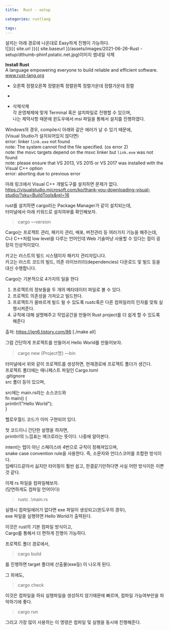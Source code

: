 ```yaml
---
title:  Rust - setup

categories: rustlang

tags: 
---
```


  
   
설치는 아래 경로에 나온대로 Easy하게 진행이 가능하다.  
![]({{ site.url }}{{ site.baseurl }}/assets/images/2021-06-26-Rust - setup/dthumb-phinf.pstatic.net.jpg)이미지 썸네일 삭제  
  
**Install Rust**  
A language empowering everyone to build reliable and efficient software.  
www.rust-lang.org  
  
* 오른쪽 정렬오른쪽 정렬왼쪽 정렬왼쪽 정렬가운데 정렬가운데 정렬  
  
*   
  
* 삭제삭제  
각 운영체제에 맞게 Terminal 혹은 설치파일로 진행할 수 있으며,  
나는 제약사항 때문에 윈도우에서 msi 파일을 통해서 설치를 진행하였다.  
  
Windows의 경우, compile시 아래와 같은 에러가 날 수 있기 때문에,  
(Visual Studio가 설치되어있지 않다면)  
error: linker `link.exe` not found  
note: The system cannot find the file specified. (os error 2)  
note: the msvc targets depend on the msvc linker but `link.exe` was not found  
note: please ensure that VS 2013, VS 2015 or VS 2017 was installed with the Visual C++ option  
error: aborting due to previous error  
  
아래 링크에서 Visual C++ 개발도구를 설치하면 문제가 없다.  
https://visualstudio.microsoft.com/ko/thank-you-downloading-visual-studio/?sku=BuildTools&rel=16  
  
  
rust를 설치하면 cargo라는 Package Manager가 같이 설치되는데,  
터미널에서 아래 키워드로 설치여부를 확인해보자.  
> cargo —version    
  
  
Cargo는 프로젝트 관리, 패키지 관리, 배포, 버전관리 등 여러가지 기능을 해주는데,  
C나 C++처럼 low level을 다루는 언어인데 Web 기술마냥 사용할 수 있다는 점이 굉장히 인상적이었다.  
  
카고는 러스트의 빌드 시스템이자 패키지 관리자입니다.  
카고는 러스트 코드의 빌드, 의존 라이브러리(dependencies) 다운로드 및 빌드 등을 대신 수행합니다.  
  
Cargo는 기본적으로 4가지의 일을 한다  
1. 프로젝트의 정보들을 두 개의 메타데이터 파일로 볼 수 있다.  
2. 프로젝트 의존성을 가져오고 빌드한다.  
3. 프로젝트가 올바르게 빌드 될 수 있도록 rustc혹은 다른 컴파일러의 인자를 맞춰 실행시켜준다.  
4. 규칙에 대해 설명해주고 작업공간을 만들어 Rust project를 더 쉽게 할 수 있도록 해준다  
  
출처: https://jen6.tistory.com/86 [./make all]  
  
  
그럼 간단하게 프로젝트를 만들어서 Hello World를 만들어보자.  
> cargo new {Project명} —bin    
  
터미널에서 위와 같이 프로젝트를 생성하면, 현재경로에 프로젝트 폴더가 생긴다.  
프로젝트 폴더에는 매니페스트 파일인 Cargo.toml  
.gitignore  
src 폴더 등이 있으며,  
  
src에는 main.rs라는 소스코드와  
fn main() {  
    println!("Hello World");  
}  
  
헬로우월드 코드가 이미 구현되어 있다.  
  
첫 코드이니 간단한 설명을 하자면,  
println!의 느낌표는 매크로라는 뜻이다. 나중에 알아본다.  
  
intent는 탭이 아닌 스페이스바 4번으로 규칙이 정해져있으며,  
snake case convention rule을 사용한다. 즉, 소문자와 언더스코어를 조합한 방식이다.  
임베디드같아서 싫지만 타이핑이 훨씬 쉽고, 한결같기만하다면 사실 어떤 방식이든 이쁜 것 같다.  
  
이제 rs 파일을 컴파일해보자.  
(당연하게도 컴파일 언어이다)  
> rustc .\main.rs    
  
실행시 컴파일에러가 없다면 exe 파일이 생성되고(윈도우의 경우),  
exe 파일을 실행하면 Hello World가 출력된다.  
  
이것은 rust의 기본 컴파일 방식이고,  
Cargo를 통해서 더 편하게 진행이 가능하다.  
  
프로젝트 폴더 경로에서,  
> cargo build    
  
를 진행하면 target 폴더에 산출물(exe등) 이 나오게 된다.  
  
그 외에도,  
> cargo check    
  
이것은 컴파일을 하되 실행파일을 생성하지 않기때문에 빠르며, 컴파일 가능여부만을 파악하기에 좋다.  
  
> cargo run    
  
그리고 가장 많이 사용하는 이 명령은 컴파일 및 실행을 동시에 진행해준다.  
   

